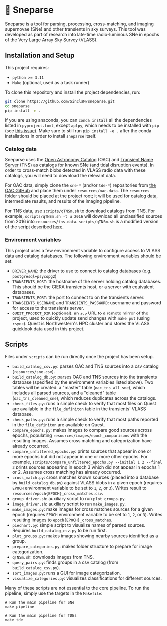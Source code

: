 # 🌌 Sneparse

Sneparse is a tool for parsing, processing, cross-matching, and imaging supernovae (SNe) and other transients
in sky surveys. This tool was developed as part of research into late-time radio-luminous SNe in epochs
of the Very Large Array Sky Survey (VLASS).

## Installation and Setup

This project requires:
* `python >= 3.11`
* `Make` (optional, used as a task runner)

To clone this repository and install the project dependencies, run:

```bash
git clone https://github.com/SinclaM/sneparse.git
cd sneparse
pip install -e .
```

If you are using anaconda, you can `conda install` all the dependencies listed in `pyproject.toml`, except
`aplpy`, which needs to be installed with `pip` (see [this issue](https://github.com/aplpy/aplpy/issues/423)).
Make sure to still run `pip install -e .` after the conda installations in order to install `sneparse` itself.

### Catalog data
Sneparse uses the [Open Astronomy Catalog](https://github.com/astrocatalogs) (OAC) and [Transient Name Server](https://www.wis-tns.org/)
(TNS) as catalogs for known SNe (and tidal disruption events). In order to cross-match blobs detected in VLASS radio
data with these catalogs, you will need to download the relevant data.

For OAC data, simply clone the `sne-*` (and/or `tde-*`) repositories from [the OAC GitHub](https://github.com/astrocatalogs) and
place them under `resources/oac-data`. The `resources` folder should be placed at the project root; it will be used
for catalog data, intermediate results, and results of the imaging pipeline.

For TNS data, use `scripts/qTNSm.sh` to download catalogs from TNS. For example, `scripts/qTNSm.sh -t u 2016`
will download all unclassified sources from 2016 into `resources/tns-data`. `scripts/qTNSm.sh` is a modified
version of the script described [here](https://www.wis-tns.org/astronotes/astronote/2021-4).

### Environment variables
This project uses a few environment variable to configure access to VLASS data and catalog databases. The
following environment variables should be set:
* `DRIVER_NAME`: the driver to use to connect to catalog databases (e.g. `postgresql+psycopg2`)
* `TRANSIENTS_HOST`: the hostname of the server holding catalog databases. This should be the CIERA
  transients host, or a server with equivalent databases.
* `TRANSIENTS_PORT`: the port to connect to on the transients server.
* `TRANSIENTS_USERNAME` and `TRANSIENTS_PASSWORD`: username and password for access to the transients server.
* `QUEST_PROJECT_DIR` (optional): an `scp` URL to a remote mirror of the project, used to quickly update
  send changes with `make put` (using `rsync`). Quest is Northwestern's HPC cluster and stores the VLASS
  quicklook data used in this project.

## Scripts
Files under `scripts` can be run directly once the project has been setup. 

* ```build_catalog_csv.py```: parses OAC and TNS sources into a csv catalog (`resources/sne.csv`).
* ```build_catalog_db.py```: parses OAC and TNS sources into the transients database (specified by the
  environment variables listed above). Two tables will be created: a "master" table (`oac_tns_all_sne`),
  which includes all parsed sources, and a "cleaned" table (`oac_tns_cleaned_sne`), which reduces duplicates
  across the catalogs.
* ```check_files.py```: runs a simple check to verify that most files on Quest are available in the `file_definiton`
  table in the transients' VLASS database.
* ```check_paths.py```: runs a simple check to verify that most paths reported in the `file_definiton` are
  available on Quest.
* ```compare_epochs.py```: makes images to compare good sources across epochs, populating `resources/images/epoch_comparisons`
  with the resulting images. Assumes cross matching and categorization have already occurred.
* ```compare_unfiltered_epochs.py```: prints sources that appear in one or more epochs but did not appear in one or more
  other epochs. For example, `scripts/compare_unfiltered_epochs.py --initial 1 2 --final 3` prints sources appearing in
  epoch 3 which did not appear in epochs 1 or 2. Assumes cross matching has already occurred.
* ```cross_match.py```: cross matches known sources (placed into a database by `build_catalog_db.py`) against VLASS blobs
  in a given epoch (requires `EPOCH` environment variable to be set to `1`, `2`, or `3`). Writes result to
  `resources/epoch{EPOCH}_cross_matches.csv`.
* ```group_driver.sh```: auxiliary script to run `plot_groups.py`.
* ```image_driver.sh```: auxiliary script to run `make_images.py`.
* ```make_images.py```: make images for cross matches sources for a given epoch (requires `EPOCH` environment variable
  to be set to `1`, `2`, or `3`). Writes resulting images to `epoch{EPOCH}_cross_matches`.
* ```piechart.py```: simple script to visualize names of parsed sources. Requires `build_catalog_csv.py` to be run first.
* ```plot_groups.py```: makes images showing nearby sources identified as a group.
* ```prepare_categories.py```: makes folder structure to prepare for image categorization.
* ```qTNSm.sh```: downloads images from TNS.
* ```query_pairs.py```: finds groups in a csv catalog (from `build_catalog_csv.py`).
* ```sort_images.py```: runs a GUI for image categorization.
* ```visualize_categories.py```: visualizes classifications for different sources.

Many of these scripts are not essential to the core pipeline. To run the pipeline, simply use the targets in the `Makefile`:

```
# Run the main pipeline for SNe
make pipeline

# Run the main pipeline for TDEs
make tde
```
